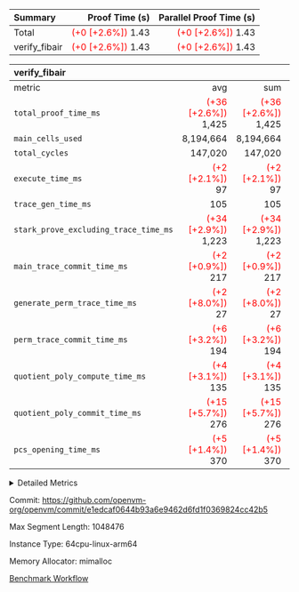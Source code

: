 | Summary | Proof Time (s) | Parallel Proof Time (s) |
|:---|---:|---:|
| Total | <span style='color: red'>(+0 [+2.6%])</span> 1.43 | <span style='color: red'>(+0 [+2.6%])</span> 1.43 |
| verify_fibair | <span style='color: red'>(+0 [+2.6%])</span> 1.43 | <span style='color: red'>(+0 [+2.6%])</span> 1.43 |


| verify_fibair |||||
|:---|---:|---:|---:|---:|
|metric|avg|sum|max|min|
| `total_proof_time_ms ` | <span style='color: red'>(+36 [+2.6%])</span> 1,425 | <span style='color: red'>(+36 [+2.6%])</span> 1,425 | <span style='color: red'>(+36 [+2.6%])</span> 1,425 | <span style='color: red'>(+36 [+2.6%])</span> 1,425 |
| `main_cells_used     ` |  8,194,664 |  8,194,664 |  8,194,664 |  8,194,664 |
| `total_cycles        ` |  147,020 |  147,020 |  147,020 |  147,020 |
| `execute_time_ms     ` | <span style='color: red'>(+2 [+2.1%])</span> 97 | <span style='color: red'>(+2 [+2.1%])</span> 97 | <span style='color: red'>(+2 [+2.1%])</span> 97 | <span style='color: red'>(+2 [+2.1%])</span> 97 |
| `trace_gen_time_ms   ` |  105 |  105 |  105 |  105 |
| `stark_prove_excluding_trace_time_ms` | <span style='color: red'>(+34 [+2.9%])</span> 1,223 | <span style='color: red'>(+34 [+2.9%])</span> 1,223 | <span style='color: red'>(+34 [+2.9%])</span> 1,223 | <span style='color: red'>(+34 [+2.9%])</span> 1,223 |
| `main_trace_commit_time_ms` | <span style='color: red'>(+2 [+0.9%])</span> 217 | <span style='color: red'>(+2 [+0.9%])</span> 217 | <span style='color: red'>(+2 [+0.9%])</span> 217 | <span style='color: red'>(+2 [+0.9%])</span> 217 |
| `generate_perm_trace_time_ms` | <span style='color: red'>(+2 [+8.0%])</span> 27 | <span style='color: red'>(+2 [+8.0%])</span> 27 | <span style='color: red'>(+2 [+8.0%])</span> 27 | <span style='color: red'>(+2 [+8.0%])</span> 27 |
| `perm_trace_commit_time_ms` | <span style='color: red'>(+6 [+3.2%])</span> 194 | <span style='color: red'>(+6 [+3.2%])</span> 194 | <span style='color: red'>(+6 [+3.2%])</span> 194 | <span style='color: red'>(+6 [+3.2%])</span> 194 |
| `quotient_poly_compute_time_ms` | <span style='color: red'>(+4 [+3.1%])</span> 135 | <span style='color: red'>(+4 [+3.1%])</span> 135 | <span style='color: red'>(+4 [+3.1%])</span> 135 | <span style='color: red'>(+4 [+3.1%])</span> 135 |
| `quotient_poly_commit_time_ms` | <span style='color: red'>(+15 [+5.7%])</span> 276 | <span style='color: red'>(+15 [+5.7%])</span> 276 | <span style='color: red'>(+15 [+5.7%])</span> 276 | <span style='color: red'>(+15 [+5.7%])</span> 276 |
| `pcs_opening_time_ms ` | <span style='color: red'>(+5 [+1.4%])</span> 370 | <span style='color: red'>(+5 [+1.4%])</span> 370 | <span style='color: red'>(+5 [+1.4%])</span> 370 | <span style='color: red'>(+5 [+1.4%])</span> 370 |



<details>
<summary>Detailed Metrics</summary>

|  | verify_program_compile_ms | total_cells | stark_prove_excluding_trace_time_ms | quotient_poly_compute_time_ms | quotient_poly_commit_time_ms | perm_trace_commit_time_ms | pcs_opening_time_ms | main_trace_commit_time_ms |
| --- | --- | --- | --- | --- | --- | --- | --- |
|  | 7 | 65,536 | 63 | 2 | 14 | 0 | 32 | 13 | 

| air_name | rows | quotient_deg | main_cols | interactions | constraints | cells |
| --- | --- | --- | --- | --- | --- | --- |
| AccessAdapterAir<2> |  | 4 |  | 5 | 11 |  | 
| AccessAdapterAir<4> |  | 4 |  | 5 | 11 |  | 
| AccessAdapterAir<8> |  | 4 |  | 5 | 11 |  | 
| FibonacciAir | 32,768 | 1 | 2 |  | 5 | 65,536 | 
| FriReducedOpeningAir |  | 4 |  | 39 | 60 |  | 
| JalRangeCheckAir |  | 4 |  | 9 | 11 |  | 
| NativePoseidon2Air<BabyBearParameters>, 1> |  | 4 |  | 136 | 533 |  | 
| PhantomAir |  | 4 |  | 3 | 4 |  | 
| ProgramAir |  | 1 |  | 1 | 4 |  | 
| VariableRangeCheckerAir |  | 1 |  | 1 | 4 |  | 
| VmAirWrapper<AluNativeAdapterAir, FieldArithmeticCoreAir> |  | 4 |  | 15 | 23 |  | 
| VmAirWrapper<BranchNativeAdapterAir, BranchEqualCoreAir<1> |  | 4 |  | 11 | 22 |  | 
| VmAirWrapper<NativeAdapterAir<2, 0>, PublicValuesCoreAir> |  | 4 |  | 11 | 22 |  | 
| VmAirWrapper<NativeLoadStoreAdapterAir<1>, NativeLoadStoreCoreAir<1> |  | 4 |  | 15 | 16 |  | 
| VmAirWrapper<NativeLoadStoreAdapterAir<4>, NativeLoadStoreCoreAir<4> |  | 4 |  | 15 | 16 |  | 
| VmAirWrapper<NativeVectorizedAdapterAir<4>, FieldExtensionCoreAir> |  | 4 |  | 15 | 23 |  | 
| VmConnectorAir |  | 4 |  | 5 | 9 |  | 
| VolatileBoundaryAir |  | 4 |  | 4 | 16 |  | 

| group | trace_gen_time_ms | total_proof_time_ms | total_cycles | total_cells | stark_prove_excluding_trace_time_ms | quotient_poly_compute_time_ms | quotient_poly_commit_time_ms | perm_trace_commit_time_ms | pcs_opening_time_ms | main_trace_commit_time_ms | main_cells_used | generate_perm_trace_time_ms | execute_time_ms |
| --- | --- | --- | --- | --- | --- | --- | --- | --- | --- | --- | --- | --- | --- |
| verify_fibair | 105 | 1,425 | 147,020 | 23,947,938 | 1,223 | 135 | 276 | 194 | 370 | 217 | 8,194,664 | 27 | 97 | 

| group | air_name | rows | prep_cols | perm_cols | main_cols | cells |
| --- | --- | --- | --- | --- | --- | --- |
| verify_fibair | AccessAdapterAir<2> | 32,768 |  | 12 | 11 | 753,664 | 
| verify_fibair | AccessAdapterAir<4> | 16,384 |  | 12 | 13 | 409,600 | 
| verify_fibair | AccessAdapterAir<8> | 128 |  | 12 | 17 | 3,712 | 
| verify_fibair | FriReducedOpeningAir | 1,024 |  | 44 | 27 | 72,704 | 
| verify_fibair | JalRangeCheckAir | 16,384 |  | 16 | 12 | 458,752 | 
| verify_fibair | NativePoseidon2Air<BabyBearParameters>, 1> | 16,384 |  | 160 | 399 | 9,158,656 | 
| verify_fibair | PhantomAir | 8,192 |  | 8 | 6 | 114,688 | 
| verify_fibair | ProgramAir | 8,192 |  | 8 | 10 | 147,456 | 
| verify_fibair | VariableRangeCheckerAir | 262,144 | 2 | 8 | 1 | 2,359,296 | 
| verify_fibair | VmAirWrapper<AluNativeAdapterAir, FieldArithmeticCoreAir> | 131,072 |  | 20 | 29 | 6,422,528 | 
| verify_fibair | VmAirWrapper<BranchNativeAdapterAir, BranchEqualCoreAir<1> | 16,384 |  | 16 | 23 | 638,976 | 
| verify_fibair | VmAirWrapper<NativeLoadStoreAdapterAir<1>, NativeLoadStoreCoreAir<1> | 32,768 |  | 24 | 21 | 1,474,560 | 
| verify_fibair | VmAirWrapper<NativeLoadStoreAdapterAir<4>, NativeLoadStoreCoreAir<4> | 16,384 |  | 24 | 27 | 835,584 | 
| verify_fibair | VmAirWrapper<NativeVectorizedAdapterAir<4>, FieldExtensionCoreAir> | 8,192 |  | 20 | 38 | 475,136 | 
| verify_fibair | VmConnectorAir | 2 | 1 | 12 | 5 | 34 | 
| verify_fibair | VolatileBoundaryAir | 32,768 |  | 8 | 11 | 622,592 | 

</details>


Commit: https://github.com/openvm-org/openvm/commit/e1edcaf0644b93a6e9462d6fd1f0369824cc42b5

Max Segment Length: 1048476

Instance Type: 64cpu-linux-arm64

Memory Allocator: mimalloc

[Benchmark Workflow](https://github.com/openvm-org/openvm/actions/runs/13794859202)
